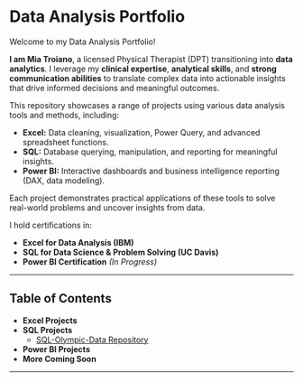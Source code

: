 # **Data Analysis Portfolio**  

Welcome to my Data Analysis Portfolio!  

**I am Mia Troiano**, a licensed Physical Therapist (DPT) transitioning into **data analytics**. I leverage my **clinical expertise**, **analytical skills**, and **strong communication abilities** to translate complex data into actionable insights that drive informed decisions and meaningful outcomes.

This repository showcases a range of projects using various data analysis tools and methods, including:  

- **Excel:** Data cleaning, visualization, Power Query, and advanced spreadsheet functions.  
- **SQL:** Database querying, manipulation, and reporting for meaningful insights.  
- **Power BI:** Interactive dashboards and business intelligence reporting (DAX, data modeling).  

Each project demonstrates practical applications of these tools to solve real-world problems and uncover insights from data.  

I hold certifications in:  
- **Excel for Data Analysis (IBM)**  
- **SQL for Data Science & Problem Solving (UC Davis)**  
- **Power BI Certification** *(In Progress)*  

---

## **Table of Contents**  
- **Excel Projects**  
- **SQL Projects**  
  - [SQL-Olympic-Data Repository](https://github.com/mia-troiano/SQL-Olympic-Data) 
- **Power BI Projects**  
- **More Coming Soon**  

---


